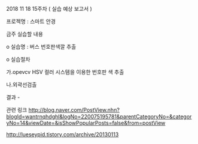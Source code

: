 

2018 11 18 15주차 ( 실습 예상 보고서 )

프로젝명 : 스마트 안경

금주 실습할 내용

o 실습명 : 버스 번호판색깔 추출

o 실습절차

가.opevcv HSV 컬러 시스템을 이용한 번호판 색 추출

나.외곽선검출

결과 - 


관련 링크
http://blog.naver.com/PostView.nhn?blogId=wantrnqhdghl&logNo=220075195781&parentCategoryNo=&categoryNo=14&viewDate=&isShowPopularPosts=false&from=postView

http://lueseypid.tistory.com/archive/20130113
